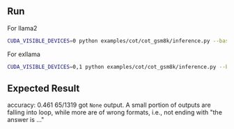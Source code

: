 ## Run
For llama2
```bash
CUDA_VISIBLE_DEVICES=0 python examples/cot/cot_gsm8k/inference.py --base_lm llama2 --model_dir your/path/to/llama --llama_size "7B"   --batch_size 1  --temperature 0   #| tee cot_log.log
```
For exllama
```bash
CUDA_VISIBLE_DEVICES=0,1 python examples/cot/cot_gsm8k/inference.py --base_lm exllama --model_dir your/path/to/llama --lora_dir None --mem_map '[16,22]' --temperature 0  #| tee cot_log.log
```



## Expected Result

accuracy: 0.461
65/1319 got `None` output. A small portion of outputs are falling into loop, while more are of wrong formats, i.e., not ending with "the answer is ..."
